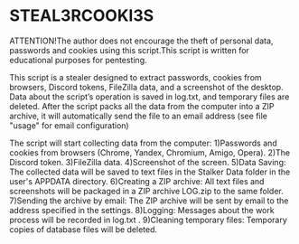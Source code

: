 # STEAL3RCOOKI3S

ATTENTION!The author does not encourage the theft of personal data, passwords and cookies using this script.This script is written for educational purposes for pentesting.

This script is a stealer designed to extract passwords, cookies from browsers, Discord tokens, FileZilla data, and a screenshot of the desktop. Data about the script’s operation is saved in log.txt, and temporary files are deleted. After the script packs all the data from the computer into a ZIP archive, it will automatically send the file to an email address (see file "usage"  for email configuration)

The script will start collecting data from the computer:
1)Passwords and cookies from browsers (Chrome, Yandex, Chromium, Amigo, Opera).
2)The Discord token.
3)FileZilla data.
4)Screenshot of the screen.
5)Data Saving: The collected data will be saved to text files in the Stalker Data folder in the user's APPDATA directory.
6)Creating a ZIP archive: All text files and screenshots will be packaged in a ZIP archive LOG.zip to the same folder.
7)Sending the archive by email: The ZIP archive will be sent by email to the address specified in the settings.
8)Logging: Messages about the work process will be recorded in log.txt .
9)Cleaning temporary files: Temporary copies of database files will be deleted.
